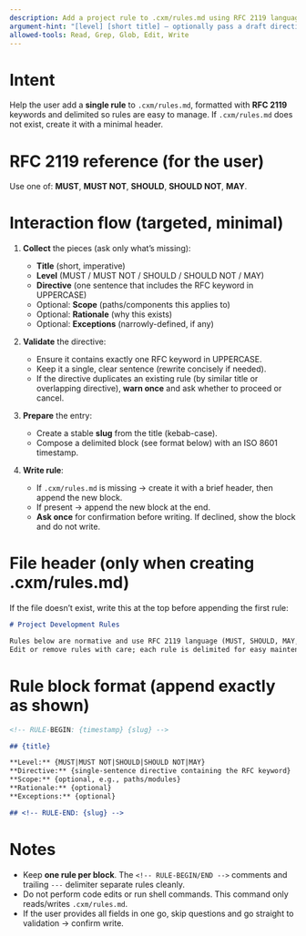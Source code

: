 ```yaml
---
description: Add a project rule to .cxm/rules.md using RFC 2119 language (MUST/SHOULD/MAY). Creates the file if missing.
argument-hint: "[level] [short title] — optionally pass a draft directive"
allowed-tools: Read, Grep, Glob, Edit, Write
---
```


# Intent

Help the user add a **single rule** to `.cxm/rules.md`, formatted with **RFC 2119** keywords and delimited so rules are easy to manage. If `.cxm/rules.md` does not exist, create it with a minimal header.

# RFC 2119 reference (for the user)

Use one of: **MUST**, **MUST NOT**, **SHOULD**, **SHOULD NOT**, **MAY**.

# Interaction flow (targeted, minimal)

1. **Collect** the pieces (ask only what’s missing):
   - **Title** (short, imperative)
   - **Level** (MUST / MUST NOT / SHOULD / SHOULD NOT / MAY)
   - **Directive** (one sentence that includes the RFC keyword in UPPERCASE)
   - Optional: **Scope** (paths/components this applies to)
   - Optional: **Rationale** (why this exists)
   - Optional: **Exceptions** (narrowly-defined, if any)

2. **Validate** the directive:
   - Ensure it contains exactly one RFC keyword in UPPERCASE.
   - Keep it a single, clear sentence (rewrite concisely if needed).
   - If the directive duplicates an existing rule (by similar title or overlapping directive), **warn once** and ask whether to proceed or cancel.

3. **Prepare** the entry:
   - Create a stable **slug** from the title (kebab-case).
   - Compose a delimited block (see format below) with an ISO 8601 timestamp.

4. **Write rule**:
   - If `.cxm/rules.md` is missing → create it with a brief header, then append the new block.
   - If present → append the new block at the end.
   - **Ask once** for confirmation before writing. If declined, show the block and do not write.

# File header (only when creating .cxm/rules.md)

If the file doesn’t exist, write this at the top before appending the first rule:

```md
# Project Development Rules

Rules below are normative and use RFC 2119 language (MUST, SHOULD, MAY, etc.).
Edit or remove rules with care; each rule is delimited for easy maintenance.
```

# Rule block format (append exactly as shown)

```md
<!-- RULE-BEGIN: {timestamp} {slug} -->

## {title}

**Level:** {MUST|MUST NOT|SHOULD|SHOULD NOT|MAY}
**Directive:** {single-sentence directive containing the RFC keyword}
**Scope:** {optional, e.g., paths/modules}
**Rationale:** {optional}
**Exceptions:** {optional}

## <!-- RULE-END: {slug} -->
```

# Notes

- Keep **one rule per block**. The `<!-- RULE-BEGIN/END -->` comments and trailing `---` delimiter separate rules cleanly.
- Do not perform code edits or run shell commands. This command only reads/writes `.cxm/rules.md`.
- If the user provides all fields in one go, skip questions and go straight to validation → confirm write.
